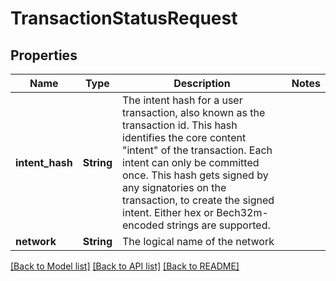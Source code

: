 # TransactionStatusRequest

## Properties

Name | Type | Description | Notes
------------ | ------------- | ------------- | -------------
**intent_hash** | **String** | The intent hash for a user transaction, also known as the transaction id. This hash identifies the core content \"intent\" of the transaction. Each intent can only be committed once. This hash gets signed by any signatories on the transaction, to create the signed intent. Either hex or Bech32m-encoded strings are supported.  | 
**network** | **String** | The logical name of the network | 

[[Back to Model list]](../README.md#documentation-for-models) [[Back to API list]](../README.md#documentation-for-api-endpoints) [[Back to README]](../README.md)


